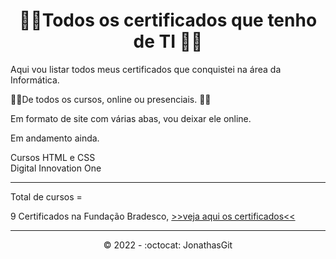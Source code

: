 <h1 align="center"> 🚧🚧Todos os certificados que tenho de TI 🚧🚧</h1>
Aqui vou listar todos meus certificados que conquistei na área da Informática. <br>

:pushpin::pushpin:De todos os cursos, online ou presenciais. :pushpin::pushpin:

Em formato de site com várias abas, vou deixar ele online. 

Em andamento ainda. 

Cursos HTML e CSS <br>
Digital Innovation One

<hr>
Total de cursos = <br>

9 Certificados na Fundação Bradesco, <a href="https://github.com/JonathasGit/Meus-Certificados/issues/1">>>veja aqui os certificados<< </a>

<hr>


<p align="center">©️ 2022 - :octocat: JonathasGit </p>
